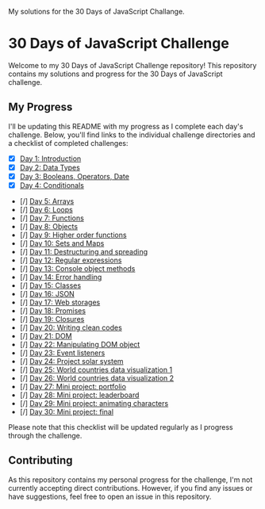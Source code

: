 My solutions for the 30 Days of JavaScript Challange.

# 30 Days of JavaScript Challenge

Welcome to my 30 Days of JavaScript Challenge repository! This repository contains my solutions and progress for the 30 Days of JavaScript challenge.

## My Progress

I'll be updating this README with my progress as I complete each day's challenge. Below, you'll find links to the individual challenge directories and a checklist of completed challenges:

- [x] [Day 1: Introduction](01_Day_Introduction)
- [x] [Day 2: Data Types](02_Day_Data_types)
- [x] [Day 3: Booleans, Operators, Date](03_Day_Booleans_operators_date)
- [x] [Day 4: Conditionals](04_Day_Conditionals)
- [/] [Day 5: Arrays](05_Day_Arrays)
- [/] [Day 6: Loops](06_Day_Loops)
- [/] [Day 7: Functions](07_Day_Functions)
- [/] [Day 8: Objects](08_Day_Objects)
- [/] [Day 9: Higher order functions](09_Day_Higher_order_functions)
- [/] [Day 10: Sets and Maps](10_Day_Sets_and_Maps)
- [/] [Day 11: Destructuring and spreading](11_Day_Destructuring_and_spreading)
- [/] [Day 12: Regular expressions](12_Day_Regular_expressions)
- [/] [Day 13: Console object methods](13_Day_Console_object_methods)
- [/] [Day 14: Error handling](14_Day_Error_handling)
- [/] [Day 15: Classes](15_Day_Classes)
- [/] [Day 16: JSON](16_Day_JSON)
- [/] [Day 17: Web storages](17_Day_Web_storages)
- [/] [Day 18: Promises](18_Day_Promises)
- [/] [Day 19: Closures](19_Day_Closures)
- [/] [Day 20: Writing clean codes](20_Day_Writing_clean_codes)
- [/] [Day 21: DOM](21_Day_DOM)
- [/] [Day 22: Manipulating DOM object](22_Day_Manipulating_DOM_object)
- [/] [Day 23: Event listeners](23_Day_Event_listeners)
- [/] [Day 24: Project solar system](24_Day_Project_solar_system)
- [/] [Day 25: World countries data visualization 1](25_Day_World_countries_data_visualization_1)
- [/] [Day 26: World countries data visualization 2](26_Day_World_countries_data_visualization_2)
- [/] [Day 27: Mini project: portfolio](27_Day_Mini_project_portfolio)
- [/] [Day 28: Mini project: leaderboard](28_Day_Mini_project_leaderboard)
- [/] [Day 29: Mini project: animating characters](29_Day_Mini_project_animating_characters)
- [/] [Day 30: Mini project: final](30_Day_Mini_project_final)

Please note that this checklist will be updated regularly as I progress through the challenge.

## Contributing

As this repository contains my personal progress for the challenge, I'm not currently accepting direct contributions. However, if you find any issues or have suggestions, feel free to open an issue in this repository.
